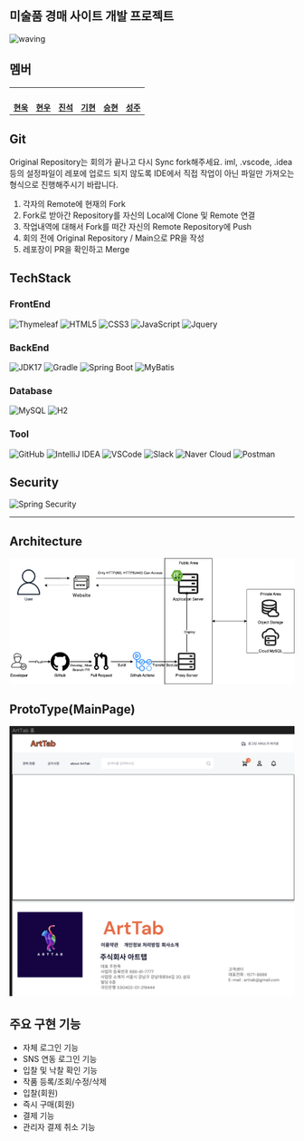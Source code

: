 ## 미술품 경매 사이트 개발 프로젝트 <a id="waving">
![waving](https://capsule-render.vercel.app/api?type=waving&height=200&text=ArtTab!&fontAlign=80&fontAlignY=40&color=gradient)

## 멤버
<table>
 <tr>
    <td align="center"><a href="https://github.com/wooki37"><img src="https://avatars.githubusercontent.com/wooki37" width="140px;" alt=""></a></td>
    <td align="center"><a href="https://github.com/shin2012649"><img src="https://avatars.githubusercontent.com/shin2012649" width="140px;" alt=""></a></td>
    <td align="center"><a href="https://github.com/lgsok00"><img src="https://avatars.githubusercontent.com/lgsok00" width="140px;" alt=""></a></td>
    <td align="center"><a href="https://github.com/itkw87"><img src="https://avatars.githubusercontent.com/itkw87" width="140px;" alt=""></a></td>
    <td align="center"><a href="https://github.com/seunghyun333"><img src="https://avatars.githubusercontent.com/seunghyun333" width="140px;" alt=""></a></td>
    <td align="center"><a href="https://github.com/think8521"><img src="https://avatars.githubusercontent.com/think8521" width="140px;" alt=""></a></td>
  </tr>
  <tr>
    <td align="center"><a href="https://github.com/wooki37"><b>현욱</b></a></td>
    <td align="center"><a href="https://github.com/shin2012649"><b>현우</b></a></td>
    <td align="center"><a href="https://github.com/lgsok00"><b>진석</b></a></td>
    <td align="center"><a href="https://github.com/itkw87"><b>기현</b></a></td>
    <td align="center"><a href="https://github.com/seunghyun333"><b>승현</b></a></td>
    <td align="center"><a href="https://github.com/think8521"><b>성주</b></a></td>
  </tr>
</table>

## Git
Original Repository는 회의가 끝나고 다시 Sync fork해주세요.
iml, .vscode, .idea 등의 설정파일이 레포에 업로드 되지 않도록 IDE에서 직접 작업이 아닌 파일만 가져오는 형식으로 진행해주시기 바랍니다.

1. 각자의 Remote에 현재의 Fork
2. Fork로 받아간 Repository를 자신의 Local에 Clone 및 Remote 연결
3. 작업내역에 대해서 Fork를 떠간 자신의 Remote Repository에 Push
4. 회의 전에 Original Repository / Main으로 PR을 작성
5. 레포장이 PR을 확인하고 Merge


## TechStack
### FrontEnd
![Thymeleaf](https://img.shields.io/badge/Bootstrap-v.5-7952B3?style=flat&logo=bootstrap&logoColor=white)
![HTML5](https://img.shields.io/badge/html-5-E34F26?style=flat&logo=html5&logoColor=white)
![CSS3](https://img.shields.io/badge/css-3-1572B6?style=flat&logo=css3&logoColor=white)
![JavaScript](https://img.shields.io/badge/JavaScript-E7DF1E?style=flat&logo=javascript&logoColor=white)
![Jquery](https://img.shields.io/badge/jQuery-v.3.7-0769AD?style=flat&logo=jquery&logoColor=white)

### BackEnd
![JDK17](https://img.shields.io/badge/Java-v.17-CC0000?style=flat&logo=OpenJDK&logoColor=white)
![Gradle](https://img.shields.io/badge/Gradle-v.8-02303A?style=flat&logo=Gradle&logoColor=white)
![Spring Boot](https://img.shields.io/badge/Spring-Boot_v.3-6DB33F?style=flat&logo=Spring-Boot&logoColor=white)
![MyBatis](https://img.shields.io/badge/MyBatis-v.X.X-6A5796?style=flat&logo=mybatis&logoColor=white)

### Database
![MySQL](https://img.shields.io/badge/MySQL-v.8.0.33-4479A1?style=flat&logo=MySQL&logoColor=white)
![H2](https://img.shields.io/badge/H2-v.2.1-4479A1?style=flat&logo=h2&logoColor=white)

### Tool
![GitHub](https://img.shields.io/badge/GitHub-181717?style=flat&logo=GitHub&logoColor=white)
![IntelliJ IDEA](https://img.shields.io/badge/IntelliJ-000000?style=flat&logo=IntelliJ-IDEA&logoColor=white)
![VSCode](https://img.shields.io/badge/VSCode-007ACC?style=flat&logo=Visual-Studio-Code&logoColor=white)
![Slack](https://img.shields.io/badge/Slack-4A154B?style=flat&logo=Slack&logoColor=white)
![Naver Cloud](https://img.shields.io/badge/Naver_Cloud-03C75A?style=flat&logo=Naver&logoColor=white)
![Postman](https://img.shields.io/badge/Postman-FF6C37?style=flat&logo=Postman&logoColor=white)

## Security
![Spring Security](https://img.shields.io/badge/Spring_Security-6DB33F?style=flat&logo=Spring&logoColor=white)

---
## Architecture
![Architecture Image](doc/Architecture.png)

## ProtoType(MainPage)
![1](doc/ArtTab1.png)

## 주요 구현 기능
- 자체 로그인 기능
- SNS 연동 로그인 기능
- 입찰 및 낙찰 확인 기능
- 작품 등록/조회/수정/삭제
- 입찰(회원)
- 즉시 구매(회원)
- 결제 기능
- 관리자 결제 취소 기능


